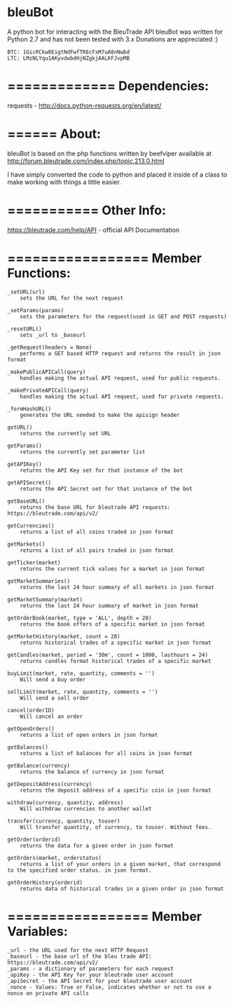 # bleuBot
A python bot for interacting with the BleuTrade API
bleuBot was written for Python 2.7 and has not been tested with 3.x
Donations are appreciated :)

	BTC: 1GicRCkw8EigtNdFwfTR6cFxM7uA8nNwbd
	LTC: LMzNLYqu1AKyvdwbdHjNZgkjAALKFJvpMB

=============
Dependencies:
=============
requests - http://docs.python-requests.org/en/latest/

======
About:
======
bleuBot is based on the php functions written by beefviper available at http://forum.bleutrade.com/index.php/topic,213.0.html

I have simply converted the code to python and placed it inside of a class to make working with things a little easier.

===========
Other Info:
===========
https://bleutrade.com/help/API - official API Documentation

=================
Member Functions:
=================

	_setURL(url)
		sets the URL for the next request

	_setParams(params)
		sets the parameters for the request(used in GET and POST requests)

	_resetURL()
		sets _url to _baseurl

	_getRequest(headers = None)
		performs a GET based HTTP request and returns the result in json format

	_makePublicAPICall(query)
		handles making the actual API request, used for public requests. 

	_makePrivateAPICall(query)
		handles making the actual API request, used for private requests. 

	_formHashURL()
		generates the URL needed to make the apisign header

	getURL()
		returns the currently set URL

	getParams()
		returns the currently set parameter list

	getAPIKey()
		returns the API Key set for that instance of the bot

	getAPISecret()
		returns the API Secret set for that instance of the bot

	getBaseURL()
		returns the base URL for bleutrade API requests: https://bleutrade.com/api/v2/

	getCurrencies()
		returns a list of all coins traded in json format

	getMarkets()
		returns a list of all pairs traded in json format

	getTicker(market)
		returns the current tick values for a market in json format

	getMarketSummaries()
		returns the last 24 hour summary of all markets in json format

	getMarketSummary(market)
		returns the last 24 hour summary of market in json format

	getOrderBook(market, type = 'ALL', depth = 20)
		returns the book offers of a specific market in json format

	getMarketHistory(market, count = 20)
		returns historical trades of a specific market in json format

	getCandles(market, period = '30m', count = 1000, lasthours = 24)
		returns candles format historical trades of a specific market

	buyLimit(market, rate, quantity, comments = '')
		Will send a buy order

	sellLimit(market, rate, quantity, comments = '')
		Will send a sell order

	cancel(orderID)
		Will cancel an order

	getOpenOrders()
		returns a list of open orders in json format

	getBalances()
		returns a list of balances for all coins in json format

	getBalance(currency)
		returns the balance of currency in json format

	getDepositAddress(currency)
		returns the deposit address of a specific coin in json format

	withdraw(currency, quantity, address)
		Will withdraw currencies to another wallet

	transfer(currency, quantity, touser)
		Will transfer quantity, of currency, to touser. Without fees.

	getOrder(orderid)
		returns the data for a given order in json format

	getOrders(market, orderstatus)
		returns a list of your orders in a given market, that correspond to the specified order status. in json format.

	getOrderHistory(orderid)
		returns data of historical trades in a given order in json format


=================
Member Variables:
=================

	_url - the URL used for the next HTTP Request
	_baseurl - the base url of the bleu trade API: https://bleutrade.com/api/v2/
	_params - a dictionary of parameters for each request
	_apiKey - the API Key for your bleutrade user account
	_apiSecret - the API Secret for your bleutrade user account
	_nonce - Values: True or False, indicates whether or not to use a nonce on private API calls